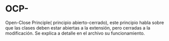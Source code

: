 # OCP-
Open-Close Principle( principio abierto-cerrado), este principio habla sobre que las clases deben estar abiertas a la extensión, pero cerradas a la modificación. Se explica a detalle en el archivo su funcionamiento. 
